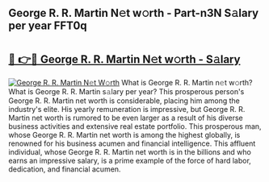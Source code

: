 ## George R. R. Martin N𝚎t w𝚘rth - Part-n3N S𝚊lary per year FFT0q

# <h2><a href="http://gc3srq.nevu.top/?p=George+R.+R.+Martin">🔗 👉🔴 George R. R. Martin N𝚎t w𝚘rth - S𝚊lary</a></h2>

[![George R. R. Martin N𝚎t W𝚘rth](https://i.imgur.com/Oavwk0R.jpeg)](http://gc3srq.nevu.top/?p=George+R.+R.+Martin)
What is George R. R. Martin n𝚎t w𝚘rth? What is George R. R. Martin s𝚊lary per year?
This prosperous person's George R. R. Martin net worth is considerable, placing him among the industry's elite. His yearly remuneration is impressive, but George R. R. Martin net worth is rumored to be even larger as a result of his diverse business activities and extensive real estate portfolio. This prosperous man, whose George R. R. Martin net worth is among the highest globally, is renowned for his business acumen and financial intelligence. This affluent individual, whose George R. R. Martin net worth is in the billions and who earns an impressive salary, is a prime example of the force of hard labor, dedication, and financial acumen.
